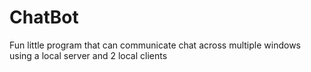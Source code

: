 # ChatBot
Fun little program that can communicate chat across multiple windows using a local server and 2 local clients

